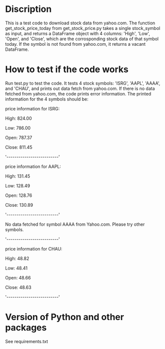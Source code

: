 # Discription
This is a test code to download stock data from yahoo.com. The function get_stock_price_today from get_stock_price.py takes a single stock_symbol as input, and returns a DataFrame object with 4 columns: 'High', 'Low', 'Open', and 'Close', which are the corrosponding stock data of that symbol today. If the symbol is not found from yahoo.com, it returns a vacant DataFrame.


# How to test if the code works
Run test.py to test the code. It tests 4 stock symbols: 'ISRG', 'AAPL', 'AAAA', and 'CHAU', and prints out data fetch from yahoo.com. If there is no data fetched from yahoo.com, the code prints error information. The printed information for the 4 symbols should be:

price information for ISRG:

High:  824.00

Low:   786.00

Open:  787.37

Close: 811.45

'--------------------------'


price information for AAPL:

High:  131.45

Low:   128.49

Open:  128.76

Close: 130.89

'--------------------------'


No data fetched for symbol AAAA from Yahoo.com. Please try other symbols.


'--------------------------'


price information for CHAU:

High:  48.82

Low:   48.41

Open:  48.66

Close: 48.63

'--------------------------'

# Version of Python and other packages
See requirements.txt
